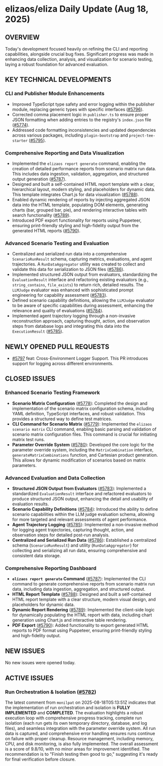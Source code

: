 # elizaos/eliza Daily Update (Aug 18, 2025)

## OVERVIEW 
Today's development focused heavily on refining the CLI and reporting capabilities, alongside crucial bug fixes. Significant progress was made in enhancing data collection, analysis, and visualization for scenario testing, laying a robust foundation for advanced evaluation.

## KEY TECHNICAL DEVELOPMENTS

### CLI and Publisher Module Enhancements
*   Improved TypeScript type safety and error logging within the publisher module, replacing generic types with specific interfaces ([#5796](https://github.com/elizaos/eliza/pull/5796)).
*   Corrected comma placement logic in `publisher.ts` to ensure proper JSON formatting when adding entries to the registry's `index.json` file ([#5774](https://github.com/elizaos/eliza/pull/5774)).
*   Addressed code formatting inconsistencies and updated dependencies across various packages, including `plugin-bootstrap` and `project-tee-starter` ([#5795](https://github.com/elizaos/eliza/pull/5795)).

### Comprehensive Reporting and Data Visualization
*   Implemented the `elizaos report generate` command, enabling the creation of detailed performance reports from scenario matrix run data. This includes data ingestion, validation, aggregation, and structured output generation ([#5787](https://github.com/elizaos/eliza/issues/5787)).
*   Designed and built a self-contained HTML report template with a clear, hierarchical layout, modern styling, and placeholders for dynamic data. This template integrates Chart.js for data visualization ([#5788](https://github.com/elizaos/eliza/issues/5788)).
*   Enabled dynamic rendering of reports by injecting aggregated JSON data into the HTML template, populating DOM elements, generating charts (bar, grouped bar, pie), and rendering interactive tables with search functionality ([#5789](https://github.com/elizaos/eliza/issues/5789)).
*   Introduced PDF export functionality for reports using Puppeteer, ensuring print-friendly styling and high-fidelity output from the generated HTML reports ([#5790](https://github.com/elizaos/eliza/issues/5790)).

### Advanced Scenario Testing and Evaluation
*   Centralized and serialized run data into a comprehensive `ScenarioRunResult` schema, capturing metrics, evaluations, and agent trajectories. A `RunDataAggregator` utility was created to collect and validate this data for serialization to JSON files ([#5786](https://github.com/elizaos/eliza/issues/5786)).
*   Implemented structured JSON output from evaluators, standardizing the `EvaluationResult` interface and refactoring existing evaluators (e.g., `string_contains`, `file_exists`) to return rich, detailed results. The `LLMJudge` evaluator was enhanced with sophisticated prompt engineering for capability assessment ([#5783](https://github.com/elizaos/eliza/issues/5783)).
*   Defined scenario capability definitions, allowing the `LLMJudge` evaluator to be aware of specific capabilities during assessment, enhancing the relevance and quality of evaluations ([#5784](https://github.com/elizaos/eliza/issues/5784)).
*   Implemented agent trajectory logging through a non-invasive reconstruction approach, capturing thought, action, and observation steps from database logs and integrating this data into the `ExecutionResult` ([#5785](https://github.com/elizaos/eliza/issues/5785)).

## NEWLY OPENED PULL REQUESTS
*   [#5797](https://github.com/elizaos/eliza/pull/5797) feat: Cross-Environment Logger Support. This PR introduces support for logging across different environments.

## CLOSED ISSUES

### Enhanced Scenario Testing Framework
*   **Scenario Matrix Configuration** ([#5778](https://github.com/elizaos/eliza/issues/5778)): Completed the design and implementation of the scenario matrix configuration schema, including YAML definition, TypeScript interfaces, and robust validation. This provides a structured way to define test matrices.
*   **CLI Command for Scenario Matrix** ([#5779](https://github.com/elizaos/eliza/issues/5779)): Implemented the `elizaos scenario matrix` CLI command, enabling basic parsing and validation of scenario matrix configuration files. This command is crucial for initiating matrix test runs.
*   **Parameter Override System** ([#5780](https://github.com/elizaos/eliza/issues/5780)): Developed the core logic for the parameter override system, including the `MatrixCombination` interface, `generateMatrixCombinations` function, and Cartesian product generation. This allows for dynamic modification of scenarios based on matrix parameters.

### Advanced Evaluation and Data Collection
*   **Structured JSON Output from Evaluators** ([#5783](https://github.com/elizaos/eliza/issues/5783)): Implemented a standardized `EvaluationResult` interface and refactored evaluators to produce structured JSON output, enhancing the detail and usability of evaluation results.
*   **Scenario Capability Definitions** ([#5784](https://github.com/elizaos/eliza/issues/5784)): Introduced the ability to define scenario capabilities within the LLM judge evaluation schema, allowing for more targeted and relevant assessments of agent performance.
*   **Agent Trajectory Logging** ([#5785](https://github.com/elizaos/eliza/issues/5785)): Implemented a non-invasive method for logging agent trajectories, capturing thought, action, and observation steps for detailed post-run analysis.
*   **Centralized and Serialized Run Data** ([#5786](https://github.com/elizaos/eliza/issues/5786)): Established a centralized schema (`ScenarioRunResult`) and utility (`RunDataAggregator`) for collecting and serializing all run data, ensuring comprehensive and consistent data storage.

### Comprehensive Reporting Dashboard
*   **`elizaos report generate` Command** ([#5787](https://github.com/elizaos/eliza/issues/5787)): Implemented the CLI command to generate comprehensive reports from scenario matrix run data, including data ingestion, aggregation, and structured output.
*   **HTML Report Template** ([#5788](https://github.com/elizaos/eliza/issues/5788)): Designed and built a self-contained HTML report template with a clear structure, modern visual design, and placeholders for dynamic data.
*   **Dynamic Report Rendering** ([#5789](https://github.com/elizaos/eliza/issues/5789)): Implemented the client-side logic for dynamically populating the HTML report with data, including chart generation using Chart.js and interactive table rendering.
*   **PDF Export** ([#5790](https://github.com/elizaos/eliza/issues/5790)): Added functionality to export generated HTML reports to PDF format using Puppeteer, ensuring print-friendly styling and high-fidelity output.

## NEW ISSUES
No new issues were opened today.

## ACTIVE ISSUES

### Run Orchestration & Isolation ([#5782](https://github.com/elizaos/eliza/issues/5782))
The latest comment from `monilpat` on 2025-08-18T05:13:51Z indicates that the implementation of run orchestration and isolation is **FULLY IMPLEMENTED** and **COMPLETED**. The evaluation highlights a robust execution loop with comprehensive progress tracking, complete run isolation (each run gets its own temporary directory, database, and log files), and seamless integration with the parameter override system. All run data is captured, and comprehensive error handling ensures runs continue on failure with proper cleanup. Resource management, including memory, CPU, and disk monitoring, is also fully implemented. The overall assessment is a score of 9.8/10, with no minor areas for improvement identified. The recommendation is to "Finish testing then good to go," suggesting it's ready for final verification before closure.